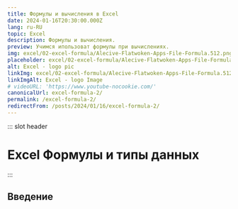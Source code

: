 ```yaml
---
title: Формулы и вычисления в Excel
date: 2024-01-16T20:30:00.000Z
lang: ru-RU
topic: Excel
description: Формулы и вычисления.
preview: Учимся ипользоват формулы при вычислениях.
img: excel/02-excel-formula/Alecive-Flatwoken-Apps-File-Formula.512.png
placeholder: excel/02-excel-formula/Alecive-Flatwoken-Apps-File-Formula.512-prev.png
alt: Excel - logo pic
linkImg: excel/02-excel-formula/Alecive-Flatwoken-Apps-File-Formula.512.png
linkImgAlt: Excel - logo Image
# videoURL: 'https://www.youtube-nocookie.com/'
canonicalUrl: excel-formula-2/
permalink: /excel-formula-2/
redirectFrom: /posts/2024/01/16/excel-formula-2/
---
```


::: slot header

# Excel Формулы и типы данных

:::

## Введение
